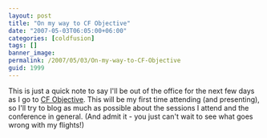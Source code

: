 ```yaml
---
layout: post
title: "On my way to CF Objective"
date: "2007-05-03T06:05:00+06:00"
categories: [coldfusion]
tags: []
banner_image: 
permalink: /2007/05/03/On-my-way-to-CF-Objective
guid: 1999
---
```


This is just a quick note to say I'll be out of the office for the next few days as I go to <a href="http://www.cfobjective.com/conference/">CF Objective</a>. This will be my first time attending (and presenting), so I'll try to blog as much as possible about the sessions I attend and the conference in general. (And admit it - you just can't wait to see what goes wrong with my flights!)